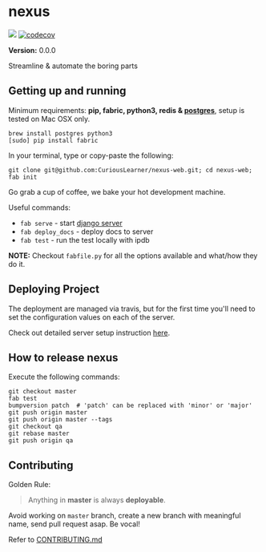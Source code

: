 nexus
==============================

![](https://travis-ci.org/CuriousLearner/nexus.svg?branch=master)
[![codecov](https://codecov.io/gh/CuriousLearner/nexus/branch/master/graph/badge.svg)](https://codecov.io/gh/CuriousLearner/nexus)

__Version:__ 0.0.0

Streamline & automate the boring parts

## Getting up and running

Minimum requirements: **pip, fabric, python3, redis & [postgres][install-postgres]**, setup is tested on Mac OSX only.

```
brew install postgres python3
[sudo] pip install fabric
```

[install-postgres]: http://www.gotealeaf.com/blog/how-to-install-postgresql-on-a-mac

In your terminal, type or copy-paste the following:

    git clone git@github.com:CuriousLearner/nexus-web.git; cd nexus-web; fab init

Go grab a cup of coffee, we bake your hot development machine.

Useful commands:

- `fab serve` - start [django server](http://localhost:8000/)
- `fab deploy_docs` - deploy docs to server
- `fab test` - run the test locally with ipdb

**NOTE:** Checkout `fabfile.py` for all the options available and what/how they do it.


## Deploying Project

The deployment are managed via travis, but for the first time you'll need to set the configuration values on each of the server.

Check out detailed server setup instruction [here](docs/backend/server_config.md).

## How to release nexus

Execute the following commands:

```
git checkout master
fab test
bumpversion patch  # 'patch' can be replaced with 'minor' or 'major'
git push origin master
git push origin master --tags
git checkout qa
git rebase master
git push origin qa
```

## Contributing

Golden Rule:

> Anything in **master** is always **deployable**.

Avoid working on `master` branch, create a new branch with meaningful name, send pull request asap. Be vocal!

Refer to [CONTRIBUTING.md][contributing]

[contributing]: http://github.com/CuriousLearner/nexus-web/tree/master/CONTRIBUTING.md
